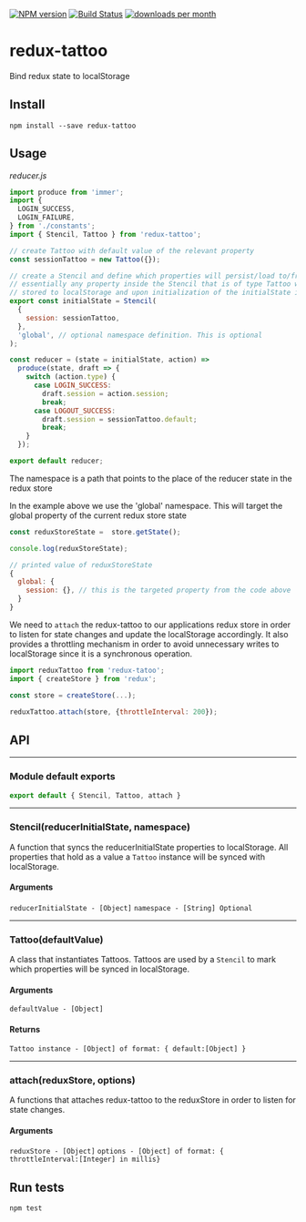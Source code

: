[![NPM version](http://img.shields.io/npm/v/redux-tattoo.svg)](https://www.npmjs.org/package/redux-tattoo)
[![Build Status](https://travis-ci.org/jahnestacado/redux-tattoo.svg?branch=master)](https://travis-ci.org/jahnestacado/redux-tattoo)
[![downloads per month](http://img.shields.io/npm/dm/redux-tattoo.svg)](https://www.npmjs.org/package/redux-tattoo)

# redux-tattoo

Bind redux state to localStorage

## Install

`npm install --save redux-tattoo`

## Usage

_reducer.js_


```js
import produce from 'immer';
import {
  LOGIN_SUCCESS,
  LOGIN_FAILURE,
} from './constants';
import { Stencil, Tattoo } from 'redux-tattoo';

// create Tattoo with default value of the relevant property
const sessionTattoo = new Tattoo({});

// create a Stencil and define which properties will persist/load to/from localStorage
// essentially any property inside the Stencil that is of type Tattoo will be
// stored to localStorage and upon initialization of the initialState if there is already a value stored for that property it will be loaded instead of the Tattoo default value
export const initialState = Stencil(
  {
    session: sessionTattoo,
  },
  'global', // optional namespace definition. This is optional
);

const reducer = (state = initialState, action) =>
  produce(state, draft => {
    switch (action.type) {
      case LOGIN_SUCCESS:
        draft.session = action.session;
        break;
      case LOGOUT_SUCCESS:
        draft.session = sessionTattoo.default;
        break;
    }
  });

export default reducer;
```

The namespace is a path that points to the place of the reducer state in the redux store

In the example above we use the 'global' namespace. This will target the global property of the current redux store state

```js
const reduxStoreState =  store.getState();

console.log(reduxStoreState);

// printed value of reduxStoreState
{
  global: {
    session: {}, // this is the targeted property from the code above
  }
}

```

We need to `attach` the redux-tattoo to our applications redux store in order to listen for state changes and update the localStorage accordingly. It also provides a throttling mechanism in order to avoid unnecessary writes to localStorage since it is a synchronous operation.

```js
import reduxTattoo from 'redux-tatoo';
import { createStore } from 'redux';

const store = createStore(...);

reduxTattoo.attach(store, {throttleInterval: 200});

```

## API

---

### Module default exports

```js
export default { Stencil, Tattoo, attach }
```

---

### Stencil(reducerInitialState, namespace)

A function that syncs the reducerInitialState properties to localStorage. All properties that hold as a value a `Tattoo` instance will be synced with localStorage.

#### Arguments

`reducerInitialState - [Object]`
`namespace - [String] Optional`

---

### Tattoo(defaultValue)

A class that instantiates Tattoos. Tattoos are used by a `Stencil` to mark which properties will be synced in localStorage.

#### Arguments

`defaultValue - [Object]`

#### Returns

`Tattoo instance - [Object] of format: { default:[Object] }`

---

### attach(reduxStore, options)

A functions that attaches redux-tattoo to the reduxStore in order to listen for state changes.

#### Arguments

`reduxStore - [Object]`
`options - [Object] of format: { throttleInterval:[Integer] in millis}`

## Run tests

`npm test`
